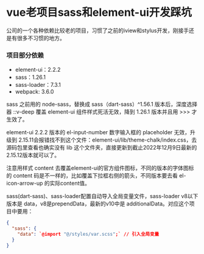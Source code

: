 # vue老项目sass和element-ui开发踩坑

公司的一个各种依赖比较老的项目，习惯了之前的iview和stylus开发，刚接手还是有很多不习惯的地方。

### 项目部分依赖
* element-ui：2.2.2
* sass：1.26.1
* sass-loader：7.3.1
* webpack: 3.6.0

sass 之前用的 node-sass，替换成 sass（dart-sass）^1.56.1 版本后，深度选择器 ::v-deep 覆盖 element-ui 组件样式死活无效，降到 1.26.1 版本并且用 >>> 才生效了。

element-ui 2.2.2 版本的 el-input-number 数字输入框的 placeholder 无效，升级到 2.15.11会报错找不到这个文件：element-ui/lib/theme-chalk/index.css，去源码包里查看也确实没有 lib 这个文件夹，直接更新到截止2022年12月9日最新的 2.15.12版本就可以了。

注意用样式 content 去覆盖element-ui的官方组件图标，不同的版本的字体图标的 content 码是不一样的，比如覆盖下拉框右侧的箭头，不同版本要去看 el-icon-arrow-up 的实际content值。

sass(dart-sass)、sass-loader配置自动导入全局变量文件，sass-loader v8以下版本是 data，v8是prependData，最新的v10中是 additionalData。对应这个项目中要用：

```json
{
  "sass": {
    "data": `@import "@/styles/var.scss";` // 引入全局变量
  }
}
```